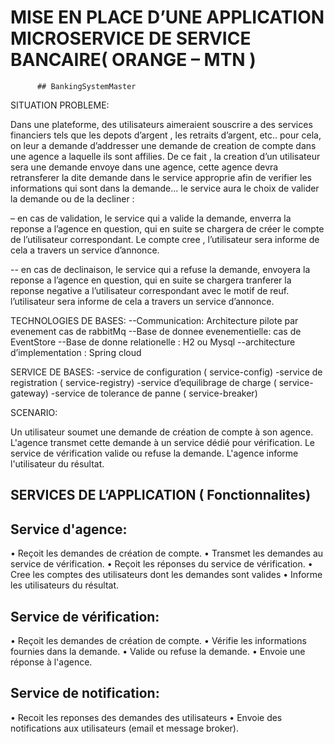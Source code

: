 
# MISE EN PLACE D’UNE APPLICATION MICROSERVICE DE SERVICE BANCAIRE( ORANGE – MTN )
          ## BankingSystemMaster

SITUATION PROBLEME:

Dans une plateforme, des utilisateurs aimeraient souscrire a des services financiers tels que les depots d’argent , les retraits d’argent, etc.. pour cela, on leur a demande d’addresser une demande de creation de compte dans une agence a laquelle ils sont affilies. De ce fait , la creation d’un utilisateur sera une demande envoye dans une agence, cette agence devra retransferer la dite demande dans le service approprie afin de verifier les informations qui sont dans la demande… le service aura le choix de valider la demande ou de la decliner :

– en cas de validation, le service qui  a valide la demande, enverra la reponse a l’agence en question, qui en suite se chargera de créer le compte de l’utilisateur correspondant. Le compte cree , l’utilisateur sera informe de cela a travers un service d’annonce.

-- en cas de declinaison, le service qui  a refuse la demande, envoyera la reponse a l’agence en question, qui en suite se chargera tranferer la reponse negative a l’utilisateur correspondant avec le motif de reuf. l’utilisateur sera informe de cela a travers un service d’annonce.

TECHNOLOGIES DE BASES:
--Communication:  Architecture pilote par evenement cas de rabbitMq 
--Base de donnee evenementielle: cas de  EventStore
--Base de donne relationelle : H2 ou Mysql
--architecture d’implementation : Spring cloud


SERVICE DE BASES:
-service de configuration ( service-config) 
-service de registration ( service-registry) 
-service d’equilibrage de charge ( service-gateway) 
-service de tolerance de panne ( service-breaker) 

SCENARIO:

Un utilisateur soumet une demande de création de compte à son agence. 
L'agence transmet cette demande à un service dédié pour vérification. 
Le service de vérification valide ou refuse la demande. 
L'agence informe l'utilisateur du résultat. 

## SERVICES DE L’APPLICATION ( Fonctionnalites)

## Service d'agence: 
• Reçoit les demandes de création de compte. 
• Transmet les demandes au service de vérification. 
• Reçoit les réponses du service de vérification. 
• Cree les comptes des utilisateurs dont les demandes sont valides
• Informe les utilisateurs du résultat. 
## Service de vérification: 
• Reçoit les demandes de création de compte. 
• Vérifie les informations fournies dans la demande. 
• Valide ou refuse la demande. 
• Envoie une réponse à l'agence. 
 ## Service de notification: 
• Recoit les reponses des demandes des utilisateurs
• Envoie des notifications aux utilisateurs (email et message broker).


